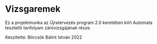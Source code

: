 # Vizsgaremek

Ez a projektmunka az Újratervezés program 2.0 keretében kiírt Automata tesztelői tanfolyam záróvizsgájának része. 

Készítette:
Börcsök Bálint István 
2022



